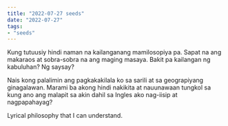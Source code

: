 ```yaml
---
title: "2022-07-27 seeds"
date: "2022-07-27"
tags:
- "seeds"
---
```


Kung tutuusiy hindi naman na kailanganang mamilosopiya pa. Sapat na ang makaraos at sobra-sobra na ang maging masaya. Bakit pa kailangan ng kabuluhan? Ng saysay?

Nais kong palalimin ang pagkakakilala ko sa sarili at sa geograpiyang ginagalawan. Marami ba akong hindi nakikita at nauunawaan tungkol sa kung ano ang malapit sa akin dahil sa Ingles ako nag-iisip at nagpapahayag?

Lyrical philosophy that I can understand.